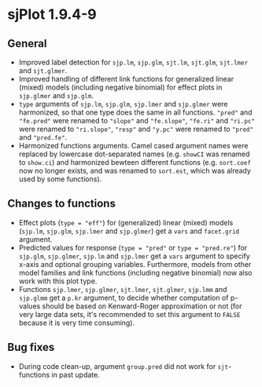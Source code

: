 # sjPlot 1.9.4-9

## General

* Improved label detection for `sjp.lm`, `sjp.glm`, `sjt.lm`, `sjt.glm`, `sjt.lmer` and `sjt.glmer`.
* Improved handling of different link functions for generalized linear (mixed) models (including negative binomial) for effect plots in `sjp.glmer` and `sjp.glm`.
* `type` arguments of `sjp.lm`, `sjp.glm`, `sjp.lmer` and `sjp.glmer` were harmonized, so that one type does the same in all functions. `"pred"` and `"fe.pred"` were renamed to `"slope"` and `"fe.slope"`, `"fe.ri"` and `"ri.pc"` were renamed to `"ri.slope"`, `"resp"` and `"y.pc"` were renamed to `"pred"` and `"pred.fe"`.
* Harmonized functions arguments. Camel cased argument names were replaced by lowercase dot-separated names (e.g. `showCI` was renamed to `show.ci`) and harmonized bewteen different functions (e.g. `sort.coef` now no longer exists, and was renamed to `sort.est`, which was already used by some functions).

## Changes to functions

* Effect plots (`type = "eff"`) for (generalized) linear (mixed) models (`sjp.lm`, `sjp.glm`, `sjp.lmer` and `sjp.glmer`) get a `vars` and `facet.grid` argument.
* Predicted values for response (`type = "pred"` or `type = "pred.re"`) for `sjp.glm`, `sjp.glmer`, `sjp.lm` and `sjp.lmer` get a `vars` argument to specify x-axis and optional grouping variables. Furthermore, models from other model families and link functions (including negative binomial) now also work with this plot type.
* Functions `sjp.lmer`, `sjp.glmer`, `sjt.lmer`, `sjt.glmer`, `sjp.lmm` and `sjp.glmm` get a `p.kr` argument, to decide whether computation of p-values should be based on Kenward-Roger approximation or not (for very large data sets, it's recommended to set this argument to `FALSE` because it is very time consuming).

## Bug fixes

* During code clean-up, argument `group.pred` did not work for `sjt`-functions in past update.
